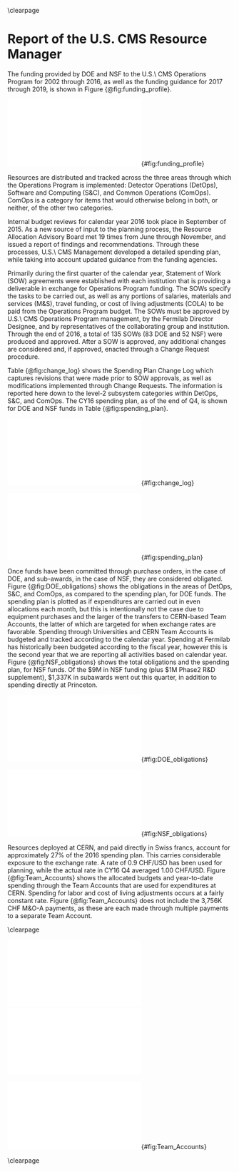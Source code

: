 \clearpage

# Report of the U.S. CMS Resource Manager

The funding provided by DOE and NSF to the U.S.\ CMS Operations Program for 2002
through 2016, as well as the funding guidance for 2017 through 2019, is shown in
Figure {@fig:funding_profile}.

![The annual U.S.\ CMS Operations Program funding provided by DOE and NSF.  For 2002
through 2016 the chart shows the actual funding, while for 2017 onward the current
funding guidance is shown.  This figure does not include the $1M NSF supplement provided
in 2016 specifically for Phase2 Upgrade R&D.](figures/CY16_Funding_Profile.pdf){#fig:funding_profile}

Resources are distributed and tracked across the three areas through which the
Operations Program is implemented:  Detector Operations (DetOps), Software and
Computing (S&C), and Common Operations (ComOps). ComOps is a category for items that
would otherwise belong in both, or neither, of the other two categories.

Internal budget reviews for calendar year 2016 took place in September of 2015.  As a
new source of input to the planning process, the Resource Allocation Advisory Board met
19 times from June through November, and issued a report of findings and
recommendations.  Through these processes, U.S.\ CMS Management developed a detailed
spending plan, while taking into account updated guidance from the funding agencies.

Primarily during the first quarter of the calendar year, Statement of Work (SOW)
agreements were established with each institution that is providing a deliverable in
exchange for Operations Program funding.  The SOWs specify the tasks to be carried out,
as well as any portions of salaries, materials and services (M&S), travel funding, or
cost of living adjustments (COLA) to be paid from the Operations Program budget.  The
SOWs must be approved by U.S.\ CMS Operations Program management, by the Fermilab
Director Designee, and by representatives of the collaborating group and institution.
Through the end of 2016, a total of 135 SOWs (83 DOE and 52 NSF) were produced and
approved.  After a SOW is approved, any additional changes are considered and,
if approved, enacted through a Change Request procedure.

Table {@fig:change_log} shows the Spending Plan Change Log which captures revisions
that were made prior to SOW approvals, as well as modifications implemented through
Change Requests.  The information is reported here down to the level-2 subsystem
categories within DetOps, S&C, and ComOps.  The CY16 spending plan, as of the end of Q4,
is shown for DOE and NSF funds in Table {@fig:spending_plan}.

![Spending Plan Change Log for CY16 Q4.](figures/CY16Q4_Change_Log.pdf){#fig:change_log}

![Spending plan at the end of CY16 Q4, for funds from DOE, NSF, and the total.](figures/CY16Q4_Spending_Plan.pdf){#fig:spending_plan}

Once funds have been committed through purchase orders, in the
case of DOE, and sub-awards, in the case of NSF, they are considered obligated.
Figure {@fig:DOE_obligations} shows the obligations in the areas of DetOps, S&C, and
ComOps, as compared to the spending plan, for DOE funds.  The spending plan is plotted
as if expenditures are carried out in even allocations each month, but this is
intentionally not the case due to equipment purchases and the larger of the transfers
to CERN-based Team Accounts, the latter of which are targeted for when exchange rates
are favorable.  Spending through Universities and CERN Team Accounts is budgeted and
tracked according to the calendar year.  Spending at Fermilab has historically been
budgeted according to the fiscal year, however this is the second year that we are
reporting all activities based on calendar year.  Figure {@fig:NSF_obligations} shows
the total obligations and the spending plan, for NSF funds.  Of the $9M in NSF
funding (plus $1M Phase2 R&D supplement), $1,337K in subawards went out this
quarter, in addition to spending directly at Princeton.

![Obligations and spending plan for DOE funds.  The spending plan is indicated with
the assumption of equal monthly increments just as a rough guide.](figures/CY16Q4_DOE_Obligations.pdf){#fig:DOE_obligations}

![Obligations and spending plan for NSF funds.  The spending plan is indicated with the assumption of equal monthly increments as a rough guide.  Since NSF funding is transitioning from the end of one five-year Cooperative Agreement to another, Princeton and 15 institutions that receive sub-awards have been granted six month no cost extensions.  This will allow institutions to complete their invoicing, and will enable proper allocation of the Phase2 supplement which arrived relatively late in 2016.  These are the primary reasons the obligations at the end of the year are lower than the corresponding spending plan.](figures/CY16Q4_NSF_Obligations.pdf){#fig:NSF_obligations}

Resources deployed at CERN, and paid directly in Swiss francs, account for approximately
27% of the 2016 spending plan.  This carries considerable exposure to the exchange rate.
A rate of 0.9 CHF/USD has been used for planning, while the actual rate in CY16 Q4
averaged 1.00 CHF/USD.  Figure {@fig:Team_Accounts} shows the allocated budgets and
year-to-date spending through the Team Accounts that are used for expenditures at CERN.
Spending for labor and cost of living adjustments occurs at a fairly constant rate.
Figure {@fig:Team_Accounts} does not include the 3,756K CHF M&O-A payments, as these
are each made through multiple payments to a separate Team Account.
<!---
 Source for exchange rate average:
 http://www.oanda.com/currency/historical-rates/
 Go to historical, Enter USD and CHF, select dates, and look at *Table* to get the average
-->

\clearpage

![](figures/CY16Q4_TA_DetOps.pdf)
![](figures/CY16Q4_TA_ComOps.pdf)

![Budget plan and year-to-date spending, in Swiss francs, through DetOps (top), ComOps (middle), and S&C (bottom) Team Accounts.](figures/CY16Q4_TA_SC.pdf){#fig:Team_Accounts}

\clearpage
